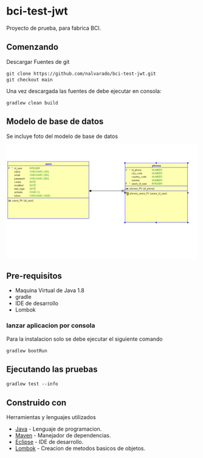 # bci-test-jwt

Proyecto de prueba, para fabrica BCI.

## Comenzando

Descargar Fuentes de git

```
git clone https://github.com/nalvarado/bci-test-jwt.git
git checkout main
```
Una vez descargada las fuentes de debe ejecutar en consola:

```
gradlew clean build
```

## Modelo de base de datos
Se incluye foto del modelo de base de datos

![img](https://github.com/nalvarado/bci-test-jwt/blob/main/modelo/modelo.png)


## Pre-requisitos 

- Maquina Virtual de Java 1.8
- gradle
- IDE de desarrollo
- Lombok


### lanzar aplicacion por consola 

Para la instalacion solo se debe ejecutar el siguiente comando
```
gradlew bootRun
```

## Ejecutando las pruebas
```
gradlew test --info
```


## Construido con


Herramientas y lenguajes utilizados


* [Java](https://www.java.com/) - Lenguaje de programacion.
* [Maven](https://maven.apache.org/) - Manejador de dependencias.
* [Eclipse](https://www.eclipse.org/) - IDE de desarrollo.
* [Lombok](https://projectlombok.org/) - Creacion de metodos basicos de objetos.


